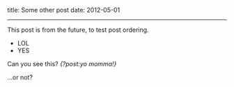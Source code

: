 title:	  Some other post
date:     2012-05-01
_______________________________________________

This post is from the future, to test post ordering.

* LOL
* YES

Can you see this?  *{?post:yo momma!}*

...or not?